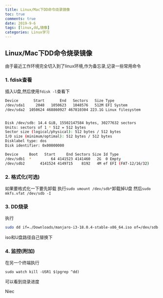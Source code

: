 ```yaml
---
title: Linux/Mac下DD命令烧录镜像
toc: true
comments: true
date: 2019-9-6
tags: [linux,dd,镜像]
categories: Linux学习
---
```


## Linux/Mac下DD命令烧录镜像

由于最近工作环境完全切入到了linux环境,作为备忘录,记录一些常用命令
###  1. fdisk查看
插入U盘,然后使用`fdisk -l`查看下
```bash
Device       Start       End   Sectors   Size Type
/dev/sda1     2048   1050623   1048576   512M EFI System
/dev/sda2  1050624 468860927 467810304 223.1G Linux filesystem


Disk /dev/sdb: 14.4 GiB, 15502147584 bytes, 30277632 sectors
Units: sectors of 1 * 512 = 512 bytes
Sector size (logical/physical): 512 bytes / 512 bytes
I/O size (minimum/optimal): 512 bytes / 512 bytes
Disklabel type: dos
Disk identifier: 0x00000000

Device     Boot   Start     End Sectors Size Id Type
/dev/sdb1  *         64 4141523 4141460   2G  0 Empty
/dev/sdb2       4141524 4149715    8192   4M ef EFI (FAT-12/16/32)
```

### 2. 格式化(可选)
如果要格式化一下要先卸载
执行`sudo umount /dev/sdb*`卸载掉U盘
然后`sudo mkfs.vfat /dev/sdb -I`  

### 3. DD烧录
执行
```bash
sudo dd if=./Downloads/manjaro-i3-18.0.4-stable-x86_64.iso of=/dev/sdb bs=4M 
```
iso和U盘路径自己替换下

### 4. 监控(附加)
在另一个终端执行
```
sudo watch kill -USR1 $(pgrep ^dd)
```
可以看到烧录进度

Niec
